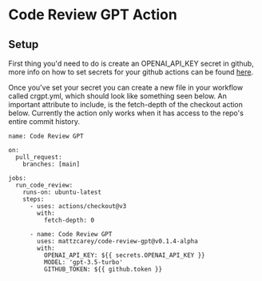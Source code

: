 # Code Review GPT Action

## Setup

First thing you'd need to do is create an OPENAI_API_KEY secret in github, more info on how to set secrets for your github actions can be found [here](https://docs.github.com/en/actions/security-guides/using-secrets-in-github-actions).

Once you've set your secret you can create a new file in your workflow called crgpt.yml, which should look like something seen below. An important attribute to include, is the fetch-depth of the checkout action below. Currently the action only works when it has access to the repo's entire commit history.

```shell
name: Code Review GPT

on:
  pull_request:
    branches: [main]

jobs:
  run_code_review:
    runs-on: ubuntu-latest
    steps:
      - uses: actions/checkout@v3
        with:
          fetch-depth: 0

      - name: Code Review GPT
        uses: mattzcarey/code-review-gpt@v0.1.4-alpha
        with:
          OPENAI_API_KEY: ${{ secrets.OPENAI_API_KEY }}
          MODEL: 'gpt-3.5-turbo'
          GITHUB_TOKEN: ${{ github.token }}
```